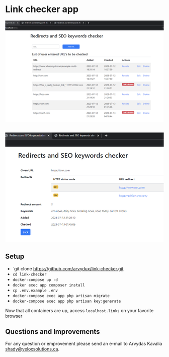 # Link checker app

![alt text](Screenshot_1.png)

![alt text](Screenshot_2.png)
----------

## Setup
- `git clone https://github.com/arvydux/link-checker.git
- `cd link-checker`
- `docker-compose up -d`
- `docker exec app composer install`
- `cp .env.example .env`
- `docker-compose exec app php artisan migrate`
- `docker-compose exec app php artisan key:generate`

Now that all containers are up, access `localhost.links` on your favorite browser

## Questions and Improvements

For any question or emprovement please send an e-mail to Arvydas Kavalia [shady@veloxsolutions.ca](mailto:arvydas.kavaliauskas83@gmail.com).
